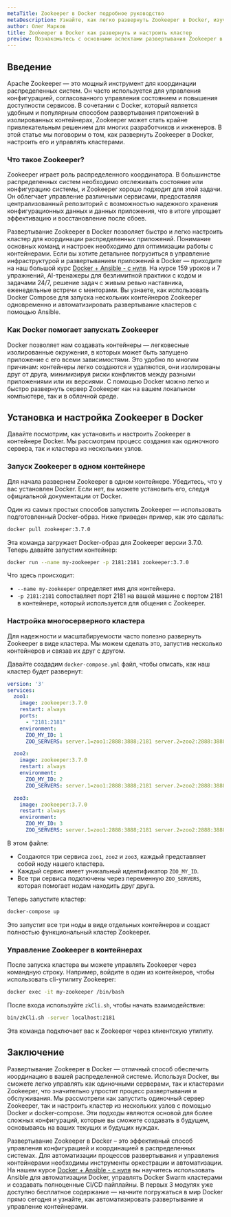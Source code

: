 ```yaml
---
metaTitle: Zookeeper в Docker подробное руководство
metaDescription: Узнайте, как легко развернуть Zookeeper в Docker, изучите основные команды и настройки для оптимизации работы с контейнерами
author: Олег Марков
title: Zookeeper в Docker как развернуть и настроить кластер
preview: Познакомьтесь с основными аспектами развертывания Zookeeper в Docker - от установки до настройки и управления. Пошаговые инструкции и примеры помогут вам быстро освоить процесс
---
```


## Введение

Apache Zookeeper — это мощный инструмент для координации распределенных систем. Он часто используется для управления конфигурацией, согласованного управления состоянием и повышения доступности сервисов. В сочетании с Docker, который является удобным и популярным способом развертывания приложений в изолированных контейнерах, Zookeeper может стать крайне привлекательным решением для многих разработчиков и инженеров. В этой статье мы поговорим о том, как развернуть Zookeeper в Docker, настроить его и управлять кластерами.

### Что такое Zookeeper?

Zookeeper играет роль распределенного координатора. В большинстве распределенных систем необходимо отслеживать состояние или конфигурацию системы, и Zookeeper хорошо подходит для этой задачи. Он облегчает управление различными сервисами, предоставляя централизованный репозиторий с возможностью надежного хранения конфигурационных данных и данных приложения, что в итоге упрощает эффективацию и восстановление после сбоев.

Развертывание Zookeeper в Docker позволяет быстро и легко настроить кластер для координации распределенных приложений. Понимание основных команд и настроек необходимо для оптимизации работы с контейнерами. Если вы хотите детальнее погрузиться в управление инфраструктурой и развертыванием приложений в Docker — приходите на наш большой курс [Docker + Ansible - с нуля](https://purpleschool.ru/course/docker?utm_source=knowledgebase&utm_medium=text&utm_campaign=Zookeeper_v_Docker_kak_razvernut_i_nastroit_klaster
). На курсе 159 уроков и 7 упражнений, AI-тренажеры для безлимитной практики с кодом и задачами 24/7, решение задач с живым ревью наставника, еженедельные встречи с менторами. Вы узнаете, как использовать Docker Compose для запуска нескольких контейнеров Zookeeper одновременно и автоматизировать развертывание кластеров с помощью Ansible.

### Как Docker помогает запускать Zookeeper

Docker позволяет нам создавать контейнеры — легковесные изолированные окружения, в которых может быть запущено приложение с его всеми зависимостями. Это удобно по многим причинам: контейнеры легко создаются и удаляются, они изолированы друг от друга, минимизируя риски конфликтов между разными приложениями или их версиями. С помощью Docker можно легко и быстро развернуть сервер Zookeeper как на вашем локальном компьютере, так и в облачной среде.

## Установка и настройка Zookeeper в Docker

Давайте посмотрим, как установить и настроить Zookeeper в контейнере Docker. Мы рассмотрим процесс создания как одиночного сервера, так и кластера из нескольких узлов.

### Запуск Zookeeper в одном контейнере

Для начала развернем Zookeeper в одном контейнере. Убедитесь, что у вас установлен Docker. Если нет, вы можете установить его, следуя официальной документации от Docker.

Один из самых простых способов запустить Zookeeper — использовать подготовленный Docker-образ. Ниже приведен пример, как это сделать:

```bash
docker pull zookeeper:3.7.0
```

Эта команда загружает Docker-образ для Zookeeper версии 3.7.0. Теперь давайте запустим контейнер:

```bash
docker run --name my-zookeeper -p 2181:2181 zookeeper:3.7.0
```

Что здесь происходит:
- `--name my-zookeeper` определяет имя для контейнера.
- `-p 2181:2181` сопоставляет порт 2181 на вашей машине с портом 2181 в контейнере, который используется для общения с Zookeeper.

### Настройка многосерверного кластера

Для надежности и масштабируемости часто полезно развернуть Zookeeper в виде кластера. Мы можем сделать это, запустив несколько контейнеров и связав их друг с другом.

Давайте создадим `docker-compose.yml` файл, чтобы описать, как наш кластер будет развернут:

```yaml
version: '3'
services:
  zoo1:
    image: zookeeper:3.7.0
    restart: always
    ports:
      - "2181:2181"
    environment:
      ZOO_MY_ID: 1
      ZOO_SERVERS: server.1=zoo1:2888:3888;2181 server.2=zoo2:2888:3888;2181 server.3=zoo3:2888:3888;2181

  zoo2:
    image: zookeeper:3.7.0
    restart: always
    environment:
      ZOO_MY_ID: 2
      ZOO_SERVERS: server.1=zoo1:2888:3888;2181 server.2=zoo2:2888:3888;2181 server.3=zoo3:2888:3888;2181

  zoo3:
    image: zookeeper:3.7.0
    restart: always
    environment:
      ZOO_MY_ID: 3
      ZOO_SERVERS: server.1=zoo1:2888:3888;2181 server.2=zoo2:2888:3888;2181 server.3=zoo3:2888:3888;2181
```

В этом файле:
- Создаются три сервиса `zoo1`, `zoo2` и `zoo3`, каждый представляет собой ноду нашего кластера.
- Каждый сервис имеет уникальный идентификатор `ZOO_MY_ID`.
- Все три сервиса подключены через переменную `ZOO_SERVERS`, которая помогает нодам находить друг друга.

Теперь запустите кластер:

```bash
docker-compose up
```

Это запустит все три ноды в виде отдельных контейнеров и создаст полностью функциональный кластер Zookeeper.

### Управление Zookeeper в контейнерах

После запуска кластера вы можете управлять Zookeeper через командную строку. Например, войдите в один из контейнеров, чтобы использовать cli-утилиту Zookeeper:

```bash
docker exec -it my-zookeeper /bin/bash
```

После входа используйте `zkCli.sh`, чтобы начать взаимодействие:

```bash
bin/zkCli.sh -server localhost:2181
```

Эта команда подключает вас к Zookeeper через клиентскую утилиту.

## Заключение

Развертывание Zookeeper в Docker — отличный способ обеспечить координацию в вашей распределенной системе. Используя Docker, вы сможете легко управлять как одиночными серверами, так и кластерами Zookeeper, что значительно упростит процесс развертывания и обслуживания. Мы рассмотрели как запустить одиночный сервер Zookeeper, так и настроить кластер из нескольких узлов с помощью Docker и docker-compose. Эти подходы являются основой для более сложных конфигураций, которые вы сможете создавать в будущем, основываясь на ваших текущих и будущих нуждах.

Развертывание Zookeeper в Docker – это эффективный способ управления конфигурацией и координацией в распределенных системах. Для автоматизации процессов развертывания и управления контейнерами необходимы инструменты оркестрации и автоматизации. На нашем курсе [Docker + Ansible - с нуля](https://purpleschool.ru/course/docker?utm_source=knowledgebase&utm_medium=text&utm_campaign=Zookeeper_v_Docker_kak_razvernut_i_nastroit_klaster) вы научитесь использовать Ansible для автоматизации Docker, управлять Docker Swarm кластерами и создавать полноценные CI/CD пайплайны. В первых 3 модулях уже доступно бесплатное содержание — начните погружаться в мир Docker прямо сегодня и узнайте, как автоматизировать развертывание и управление контейнерами.
